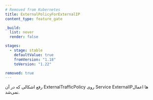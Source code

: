 ```yaml
---
# Removed from Kubernetes
title: ExternalPolicyForExternalIP
content_type: feature_gate

_build:
  list: never
  render: false

stages:
  - stage: stable
    defaultValue: true
    fromVersion: "1.18"
    toVersion: "1.22"

removed: true  
---
```

رفع اشکالی که در آن ExternalTrafficPolicy روی Service ExternalIPها اعمال نمی‌شد.
